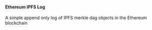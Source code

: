 #### Ethereum IPFS Log

A simple append only log of IPFS merkle dag objects in the Ethereum blockchain
